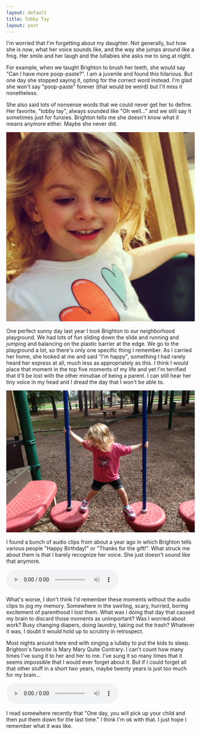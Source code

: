 ```yaml
---
layout: default
title: Tobby Tay
layout: post
---
```


I'm worried that I'm forgetting about my daughter.  Not generally, but how she
is *now*, what her voice sounds like, and the way she jumps around like a frog.
Her smile and her laugh and the lullabies she asks me to sing at night.

For example, when we taught Brighton to brush her teeth, she would say "Can I
have more poop-paste?".  I am a juvenile and found this hilarious.  But one day
she stopped saying it, opting for the correct word instead.  I'm glad she won't
say "poop-paste" forever (that would be weird) but I'll miss it nonetheless.

She also said lots of nonsense words that we could never get her to define.
Her favorite, "tobby tay", always sounded like "Oh well…" and we still say it
sometimes just for funsies.  Brighton tells me she doesn't know what it means
anymore either.  Maybe she never did.

![Brighton with hearts on her shirt](/img/brighton-hearts.jpg)

One perfect sunny day last year I took Brighton to our neighborhood playground.
We had lots of fun sliding down the slide and running and jumping and balancing
on the plastic barrier at the edge.  We go to the playground a lot, so there's
only one specific thing I remember.  As I carried her home, she looked at me
and said "I'm happy", something I had rarely heard her express at all, much
less as appropriately as this.  I think I would place that moment in the top
five moments of my life and yet I'm terrified that it'll be lost with the other
minutiae of being a parent.  I can still hear her tiny voice in my head and I
dread the day that I won't be able to.

![Brighton at the playground](/img/brighton-balancing.jpg)

I found a bunch of audio clips from about a year ago in which Brighton tells
various people "Happy Birthday!" or "Thanks for the gift!".  What struck me
about them is that I barely recognize her voice.  She just doesn't sound like
that anymore.

<audio controls src='/audio/i-love-you-daddy.mp3'>
  Your browser does't support the audio element.  :(
</audio>

What's worse, I don't think I'd remember these moments without the audio clips
to jog my memory.  Somewhere in the swirling, scary, hurried, boring excitement
of parenthood I lost them.  What was I doing that day that caused my brain to
discard those moments as unimportant?  Was I worried about work?  Busy changing
diapers, doing laundry, taking out the trash?  Whatever it was, I doubt it
would hold up to scrutiny in retrospect.

Most nights around here end with singing a lullaby to put the kids to sleep.
Brighton's favorite is Mary Mary Quite Contrary.  I can't count how many times
I've sung it to her and her to me.  I've sung it so many times that it seems
impossible that I would ever forget about it.  But if I could forget all that
other stuff in a short two years, maybe twenty years is just too much for my
brain…

<audio controls src='/audio/mary-mary.mp3'>
  Your browser does't support the audio element.  :(
</audio>

I read somewhere recently that "One day, you will pick up your child and then
put them down for the last time."  I think I'm ok with that.  I just hope I
remember what it was like.
